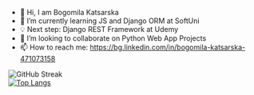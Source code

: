 - 👋 Hi, I am Bogomila Katsarska
- 🌱 I’m currently learning JS and Django ORM at SoftUni
- 💡  Next step: Django REST Framework at Udemy
- 👀 I’m looking to collaborate on Python Web App Projects
- 📫 How to reach me: https://bg.linkedin.com/in/bogomila-katsarska-471073158
 
![GitHub Streak](https://github-readme-streak-stats.herokuapp.com/?user=BogomilaKatsarska)
<br>
[![Top Langs](https://github-readme-stats.vercel.app/api/top-langs/?username=BogomilaKatsarska&layout=pie)](https://github.com/BogomilaKatsarska/github-readme-stats)
